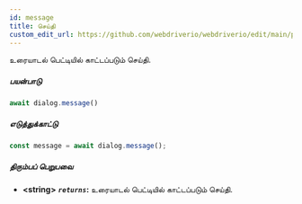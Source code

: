 ```yaml
---
id: message
title: செய்தி
custom_edit_url: https://github.com/webdriverio/webdriverio/edit/main/packages/webdriverio/src/commands/dialog/message.ts
---
```


உரையாடல் பெட்டியில் காட்டப்படும் செய்தி.

##### பயன்பாடு

```js
await dialog.message()
```

##### எடுத்துக்காட்டு

```js title="dialogMessage.js"
const message = await dialog.message();
```

##### திரும்பப் பெறுபவை

- **&lt;string&gt;**
            **<code><var>returns</var></code>:**   உரையாடல் பெட்டியில் காட்டப்படும் செய்தி.    